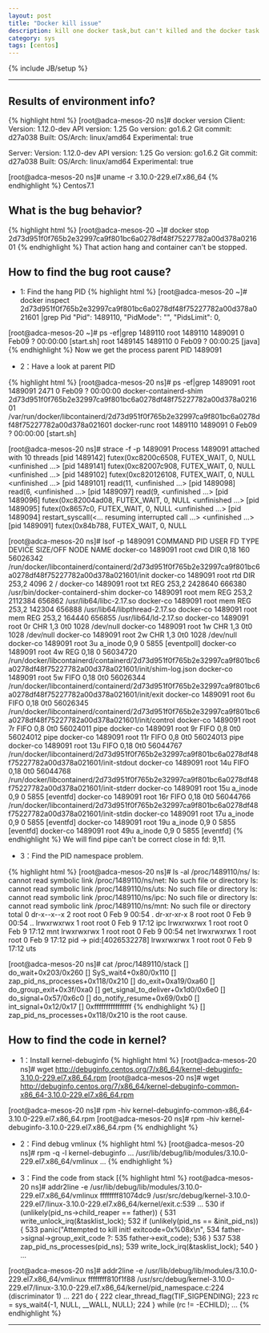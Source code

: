 ```yaml
---
layout: post
title: "Docker kill issue"
description: kill one docker task,but can't killed and the docker task can't be stop
category: sys
tags: [centos]
---
```

{% include JB/setup %}

---
## Results of environment info?
{% highlight html %}
[root@adca-mesos-20 ns]# docker version
Client:
 Version:      1.12.0-dev
 API version:  1.25
 Go version:   go1.6.2
 Git commit:   d27a038
 Built:
 OS/Arch:      linux/amd64
 Experimental: true

Server:
 Version:      1.12.0-dev
 API version:  1.25
 Go version:   go1.6.2
 Git commit:   d27a038
 Built:
 OS/Arch:      linux/amd64
 Experimental: true

[root@adca-mesos-20 ns]# uname -r
3.10.0-229.el7.x86_64
{% endhighlight %}
Centos7.1

## What is the bug behavior?

{% highlight html %}
[root@adca-mesos-20 ~]# docker stop 2d73d951f0f765b2e32997ca9f801bc6a0278df48f75227782a00d378a021601
{% endhighlight %}
That action hang and container can't be stopped.

## How to find the bug root cause?

* 1: Find the hang PID
{% highlight html %}
[root@adca-mesos-20 ~]# docker inspect 2d73d951f0f765b2e32997ca9f801bc6a0278df48f75227782a00d378a021601 |grep Pid
            "Pid": 1489110,
            "PidMode": "",
            "PidsLimit": 0,

[root@adca-mesos-20 ~]# ps -ef|grep 1489110
root     1489110 1489091  0 Feb09 ?        00:00:00 [start.sh]
root     1489145 1489110  0 Feb09 ?        00:00:25 [java] <defunct>
{% endhighlight %}
Now we get the process parent PID 1489091

* 2：Have a look at parent PID

{% highlight html %}
[root@adca-mesos-20 ns]# ps -ef|grep 1489091
root     1489091    2471  0 Feb09 ?        00:00:00 docker-containerd-shim 2d73d951f0f765b2e32997ca9f801bc6a0278df48f75227782a00d378a021601 /var/run/docker/libcontainerd/2d73d951f0f765b2e32997ca9f801bc6a0278df48f75227782a00d378a021601 docker-runc
root     1489110 1489091  0 Feb09 ?        00:00:00 [start.sh]

[root@adca-mesos-20 ns]# strace -f -p 1489091
Process 1489091 attached with 10 threads
[pid 1489142] futex(0xc8200c6508, FUTEX_WAIT, 0, NULL <unfinished ...>
[pid 1489141] futex(0xc82007c908, FUTEX_WAIT, 0, NULL <unfinished ...>
[pid 1489102] futex(0xc820126108, FUTEX_WAIT, 0, NULL <unfinished ...>
[pid 1489101] read(11,  <unfinished ...>
[pid 1489098] read(6,  <unfinished ...>
[pid 1489097] read(9,  <unfinished ...>
[pid 1489096] futex(0xc82004ad08, FUTEX_WAIT, 0, NULL <unfinished ...>
[pid 1489095] futex(0x8657c0, FUTEX_WAIT, 0, NULL <unfinished ...>
[pid 1489094] restart_syscall(<... resuming interrupted call ...> <unfinished ...>
[pid 1489091] futex(0x84b788, FUTEX_WAIT, 0, NULL

[root@adca-mesos-20 ns]# lsof -p 1489091
COMMAND       PID USER   FD      TYPE DEVICE SIZE/OFF     NODE NAME
docker-co 1489091 root  cwd       DIR   0,18      160 56026342 /run/docker/libcontainerd/containerd/2d73d951f0f765b2e32997ca9f801bc6a0278df48f75227782a00d378a021601/init
docker-co 1489091 root  rtd       DIR  253,2     4096        2 /
docker-co 1489091 root  txt       REG  253,2  2428640   666380 /usr/bin/docker-containerd-shim
docker-co 1489091 root  mem       REG  253,2  2112384   656862 /usr/lib64/libc-2.17.so
docker-co 1489091 root  mem       REG  253,2   142304   656888 /usr/lib64/libpthread-2.17.so
docker-co 1489091 root  mem       REG  253,2   164440   656855 /usr/lib64/ld-2.17.so
docker-co 1489091 root    0r      CHR    1,3      0t0     1028 /dev/null
docker-co 1489091 root    1w      CHR    1,3      0t0     1028 /dev/null
docker-co 1489091 root    2w      CHR    1,3      0t0     1028 /dev/null
docker-co 1489091 root    3u  a_inode    0,9        0     5855 [eventpoll]
docker-co 1489091 root    4w      REG   0,18        0 56034720 /run/docker/libcontainerd/containerd/2d73d951f0f765b2e32997ca9f801bc6a0278df48f75227782a00d378a021601/init/shim-log.json
docker-co 1489091 root    5w     FIFO   0,18      0t0 56026344 /run/docker/libcontainerd/containerd/2d73d951f0f765b2e32997ca9f801bc6a0278df48f75227782a00d378a021601/init/exit
docker-co 1489091 root    6u     FIFO   0,18      0t0 56026345 /run/docker/libcontainerd/containerd/2d73d951f0f765b2e32997ca9f801bc6a0278df48f75227782a00d378a021601/init/control
docker-co 1489091 root    7r     FIFO    0,8      0t0 56024011 pipe
docker-co 1489091 root    9r     FIFO    0,8      0t0 56024012 pipe
docker-co 1489091 root   11r     FIFO    0,8      0t0 56024013 pipe
docker-co 1489091 root   13u     FIFO   0,18      0t0 56044767 /run/docker/libcontainerd/2d73d951f0f765b2e32997ca9f801bc6a0278df48f75227782a00d378a021601/init-stdout
docker-co 1489091 root   14u     FIFO   0,18      0t0 56044768 /run/docker/libcontainerd/2d73d951f0f765b2e32997ca9f801bc6a0278df48f75227782a00d378a021601/init-stderr
docker-co 1489091 root   15u  a_inode    0,9        0     5855 [eventfd]
docker-co 1489091 root   16r     FIFO   0,18      0t0 56044766 /run/docker/libcontainerd/2d73d951f0f765b2e32997ca9f801bc6a0278df48f75227782a00d378a021601/init-stdin
docker-co 1489091 root   17u  a_inode    0,9        0     5855 [eventfd]
docker-co 1489091 root   19u  a_inode    0,9        0     5855 [eventfd]
docker-co 1489091 root   49u  a_inode    0,9        0     5855 [eventfd]
{% endhighlight %}
We will find pipe can't be correct close in fd: 9,11.

* 3：Find the PID namespace problem.


{% highlight html %}
[root@adca-mesos-20 ns]# ls -al /proc/1489110/ns/
ls: cannot read symbolic link /proc/1489110/ns/net: No such file or directory
ls: cannot read symbolic link /proc/1489110/ns/uts: No such file or directory
ls: cannot read symbolic link /proc/1489110/ns/ipc: No such file or directory
ls: cannot read symbolic link /proc/1489110/ns/mnt: No such file or directory
total 0
dr-x--x--x 2 root root 0 Feb  9 00:54 .
dr-xr-xr-x 8 root root 0 Feb  9 00:54 ..
lrwxrwxrwx 1 root root 0 Feb  9 17:12 ipc
lrwxrwxrwx 1 root root 0 Feb  9 17:12 mnt
lrwxrwxrwx 1 root root 0 Feb  9 00:54 net
lrwxrwxrwx 1 root root 0 Feb  9 17:12 pid -> pid:[4026532278]
lrwxrwxrwx 1 root root 0 Feb  9 17:12 uts

[root@adca-mesos-20 ns]# cat /proc/1489110/stack
[<ffffffff81074033>] do_wait+0x203/0x260
[<ffffffff81075150>] SyS_wait4+0x80/0x110
[<ffffffff810f1f88>] zap_pid_ns_processes+0x118/0x210
[<ffffffff81074dc9>] do_exit+0xa19/0xa60
[<ffffffff81074e8f>] do_group_exit+0x3f/0xa0
[<ffffffff810851e0>] get_signal_to_deliver+0x1d0/0x6e0
[<ffffffff81013467>] do_signal+0x57/0x6c0
[<ffffffff81013b39>] do_notify_resume+0x69/0xb0
[<ffffffff81614cdd>] int_signal+0x12/0x17
[<ffffffffffffffff>] 0xffffffffffffffff
{% endhighlight %}
[<ffffffff810f1f88>] zap_pid_ns_processes+0x118/0x210 is the root cause.

## How to find the code in kernel?
* 1：Install kernel-debuginfo
{% highlight html %}
[root@adca-mesos-20 ns]# wget http://debuginfo.centos.org/7/x86_64/kernel-debuginfo-3.10.0-229.el7.x86_64.rpm
[root@adca-mesos-20 ns]# wget http://debuginfo.centos.org/7/x86_64/kernel-debuginfo-common-x86_64-3.10.0-229.el7.x86_64.rpm

[root@adca-mesos-20 ns]# rpm -hiv kernel-debuginfo-common-x86_64-3.10.0-229.el7.x86_64.rpm
[root@adca-mesos-20 ns]# rpm -hiv kernel-debuginfo-3.10.0-229.el7.x86_64.rpm
{% endhighlight %}

* 2：Find debug vmlinux
{% highlight html %}
[root@adca-mesos-20 ns]# rpm -q -l kernel-debuginfo
...
/usr/lib/debug/lib/modules/3.10.0-229.el7.x86_64/vmlinux
...
{% endhighlight %}

* 3：Find the code from stack
[{% highlight html %}
root@adca-mesos-20 ns]# addr2line -e /usr/lib/debug/lib/modules/3.10.0-229.el7.x86_64/vmlinux ffffffff81074dc9
/usr/src/debug/kernel-3.10.0-229.el7/linux-3.10.0-229.el7.x86_64/kernel/exit.c:539
...
 530         if (unlikely(pid_ns->child_reaper == father)) {
 531                 write_unlock_irq(&tasklist_lock);
 532                 if (unlikely(pid_ns == &init_pid_ns)) {
 533                         panic("Attempted to kill init! exitcode=0x%08x\n",
 534                                 father->signal->group_exit_code ?:
 535                                         father->exit_code);
 536                 }
 537
 538                 zap_pid_ns_processes(pid_ns);
 539                 write_lock_irq(&tasklist_lock);
 540         }
...

[root@adca-mesos-20 ns]# addr2line -e /usr/lib/debug/lib/modules/3.10.0-229.el7.x86_64/vmlinux ffffffff810f1f88
/usr/src/debug/kernel-3.10.0-229.el7/linux-3.10.0-229.el7.x86_64/kernel/pid_namespace.c:224 (discriminator 1)
...
 221         do {
 222                 clear_thread_flag(TIF_SIGPENDING);
 223                 rc = sys_wait4(-1, NULL, __WALL, NULL);
 224         } while (rc != -ECHILD);
...
{% endhighlight %}





---
